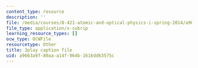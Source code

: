 ```yaml
---
content_type: resource
description: ''
file: /media/courses/8-421-atomic-and-optical-physics-i-spring-2014/a9663a9f80aaa14f964b1616dd63575c_TcvY8Nt0ZGA.srt
file_type: application/x-subrip
learning_resource_types: []
ocw_type: OCWFile
resourcetype: Other
title: 3play caption file
uid: a9663a9f-80aa-a14f-964b-1616dd63575c
---
```

